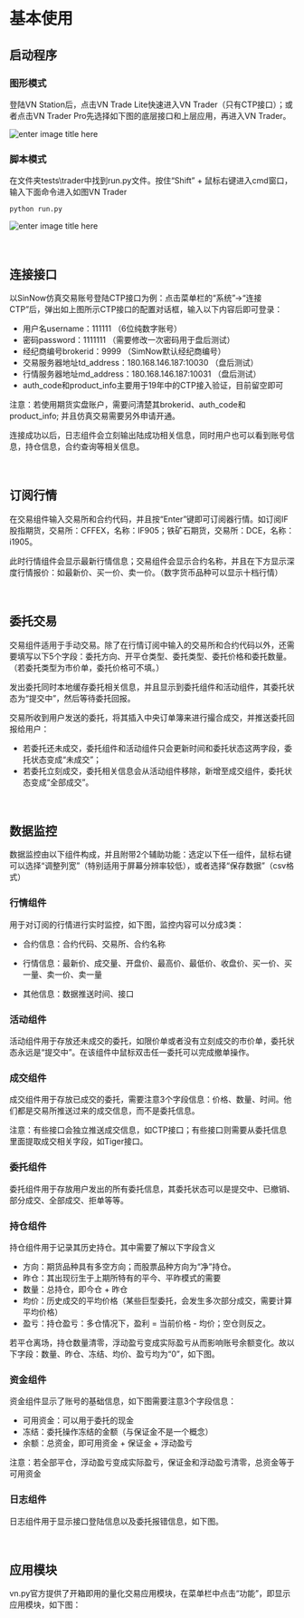 # 基本使用


## 启动程序

### 图形模式
登陆VN Station后，点击VN Trade Lite快速进入VN Trader（只有CTP接口）；或者点击VN Trader Pro先选择如下图的底层接口和上层应用，再进入VN Trader。

![](https://vnpy-community.oss-cn-shanghai.aliyuncs.com/forum_experience/yazhang/quick_start/VnTrader_Pro.png "enter image title here")



### 脚本模式

在文件夹tests\trader中找到run.py文件。按住“Shift” + 鼠标右键进入cmd窗口，输入下面命令进入如图VN Trader
```
python run.py 
```
![](https://vnpy-community.oss-cn-shanghai.aliyuncs.com/forum_experience/yazhang/quick_start/Vntrader.PNG "enter image title here")

&nbsp;

## 连接接口
以SinNow仿真交易账号登陆CTP接口为例：点击菜单栏的“系统”->“连接CTP”后，弹出如上图所示CTP接口的配置对话框，输入以下内容后即可登录：
- 用户名username：111111 （6位纯数字账号）
- 密码password：1111111  （需要修改一次密码用于盘后测试）
- 经纪商编号brokerid：9999 （SimNow默认经纪商编号）
- 交易服务器地址td_address：180.168.146.187:10030 （盘后测试）
- 行情服务器地址md_address：180.168.146.187:10031 （盘后测试）
- auth_code和product_info主要用于19年中的CTP接入验证，目前留空即可

注意：若使用期货实盘账户，需要问清楚其brokerid、auth_code和product_info; 并且仿真交易需要另外申请开通。

连接成功以后，日志组件会立刻输出陆成功相关信息，同时用户也可以看到账号信息，持仓信息，合约查询等相关信息。

&nbsp;

## 订阅行情
在交易组件输入交易所和合约代码，并且按“Enter”键即可订阅器行情。如订阅IF股指期货，交易所：CFFEX，名称：IF905；铁矿石期货，交易所：DCE，名称：i1905。

此时行情组件会显示最新行情信息；交易组件会显示合约名称，并且在下方显示深度行情报价：如最新价、买一价、卖一价。（数字货币品种可以显示十档行情）





&nbsp;

## 委托交易
交易组件适用于手动交易。除了在行情订阅中输入的交易所和合约代码以外，还需要填写以下5个字段：委托方向、开平仓类型、委托类型、委托价格和委托数量。（若委托类型为市价单，委托价格可不填。）

发出委托同时本地缓存委托相关信息，并且显示到委托组件和活动组件，其委托状态为“提交中”，然后等待委托回报。

交易所收到用户发送的委托，将其插入中央订单簿来进行撮合成交，并推送委托回报给用户：
- 若委托还未成交，委托组件和活动组件只会更新时间和委托状态这两字段，委托状态变成“未成交”；
- 若委托立刻成交，委托相关信息会从活动组件移除，新增至成交组件，委托状态变成“全部成交”。




&nbsp;

## 数据监控

数据监控由以下组件构成，并且附带2个辅助功能：选定以下任一组件，鼠标右键可以选择“调整列宽”（特别适用于屏幕分辨率较低），或者选择“保存数据”（csv格式）




### 行情组件
用于对订阅的行情进行实时监控，如下图，监控内容可以分成3类：

- 合约信息：合约代码、交易所、合约名称

- 行情信息：最新价、成交量、开盘价、最高价、最低价、收盘价、买一价、买一量、卖一价、卖一量

- 其他信息：数据推送时间、接口




### 活动组件
活动组件用于存放还未成交的委托，如限价单或者没有立刻成交的市价单，委托状态永远是“提交中”。在该组件中鼠标双击任一委托可以完成撤单操作。



### 成交组件
成交组件用于存放已成交的委托，需要注意3个字段信息：价格、数量、时间。他们都是交易所推送过来的成交信息，而不是委托信息。

注意：有些接口会独立推送成交信息，如CTP接口；有些接口则需要从委托信息里面提取成交相关字段，如Tiger接口。





### 委托组件
委托组件用于存放用户发出的所有委托信息，其委托状态可以是提交中、已撤销、部分成交、全部成交、拒单等等。




### 持仓组件
持仓组件用于记录其历史持仓。其中需要了解以下字段含义
- 方向：期货品种具有多空方向；而股票品种方向为“净”持仓。
- 昨仓：其出现衍生于上期所特有的平今、平昨模式的需要
- 数量：总持仓，即今仓 + 昨仓
- 均价：历史成交的平均价格（某些巨型委托，会发生多次部分成交，需要计算平均价格）
- 盈亏：持仓盈亏：多仓情况下，盈利 = 当前价格 - 均价；空仓则反之。
  
若平仓离场，持仓数量清零，浮动盈亏变成实际盈亏从而影响账号余额变化。故以下字段：数量、昨仓、冻结、均价、盈亏均为“0”，如下图。



### 资金组件
资金组件显示了账号的基础信息，如下图需要注意3个字段信息：
- 可用资金：可以用于委托的现金
- 冻结：委托操作冻结的金额（与保证金不是一个概念）
- 余额：总资金，即可用资金 + 保证金 + 浮动盈亏 

注意：若全部平仓，浮动盈亏变成实际盈亏，保证金和浮动盈亏清零，总资金等于可用资金





### 日志组件
日志组件用于显示接口登陆信息以及委托报错信息，如下图。





&nbsp;

## 应用模块

vn.py官方提供了开箱即用的量化交易应用模块，在菜单栏中点击“功能”，即显示应用模块，如下图：



